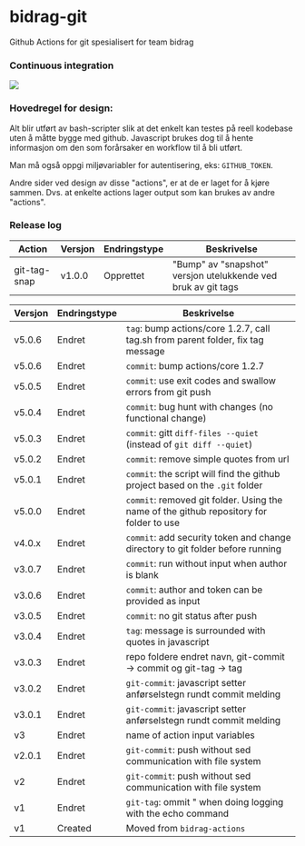 # bidrag-git
Github Actions for git spesialisert for team bidrag

### Continuous integration
![](https://github.com/navikt/bidrag-git/workflows/build%20actions/badge.svg)

### Hovedregel for design:
Alt blir utført av bash-scripter slik at det enkelt kan testes på reell kodebase uten å måtte bygge med github. Javascript brukes dog til å hente
informasjon om den som forårsaker en workflow til å bli utført.

Man må også oppgi miljøvariabler for autentisering, eks: `GITHUB_TOKEN`.

Andre sider ved design av disse "actions", er at de er laget for å kjøre sammen. Dvs. at enkelte actions lager output som kan brukes av andre "actions". 

### Release log

Action | Versjon | Endringstype | Beskrivelse
---|---|---|---
git-tag-snap | v1.0.0 | Opprettet | "Bump" av "snapshot" versjon utelukkende ved bruk av git tags

Versjon | Endringstype | Beskrivelse
----|---|---
v5.0.6 | Endret | `tag`: bump actions/core 1.2.7, call tag.sh from parent folder, fix tag message 
v5.0.6 | Endret | `commit`: bump actions/core 1.2.7
v5.0.5 | Endret | `commit`: use exit codes and swallow errors from git push 
v5.0.4 | Endret | `commit`: bug hunt with changes (no functional change) 
v5.0.3 | Endret | `commit`: gitt `diff-files --quiet` (instead of `git diff --quiet`) 
v5.0.2 | Endret | `commit`: remove simple quotes from url 
v5.0.1 | Endret | `commit`: the script will find the github project based on the `.git` folder 
v5.0.0 | Endret | `commit`: removed git folder. Using the name of the github repository for folder to use 
v4.0.x | Endret | `commit`: add security token and change directory to git folder before running
v3.0.7 | Endret | `commit`: run without input when author is blank
v3.0.6 | Endret | `commit`: author and token can be provided as input
v3.0.5 | Endret | `commit`: no git status after push
v3.0.4 | Endret | `tag`: message is surrounded with quotes in javascript
v3.0.3 | Endret | repo foldere endret navn, git-commit -> commit og git-tag -> tag
v3.0.2 | Endret | `git-commit`: javascript setter anførselstegn rundt commit melding
v3.0.1 | Endret | `git-commit`: javascript setter anførselstegn rundt commit melding
v3 | Endret | name of action input variables
v2.0.1 | Endret | `git-commit`: push without sed communication with file system
v2 | Endret | `git-commit`: push without sed communication with file system
v1 | Endret | `git-tag`: ommit " when doing logging with the echo command 
v1 | Created | Moved from `bidrag-actions` 
